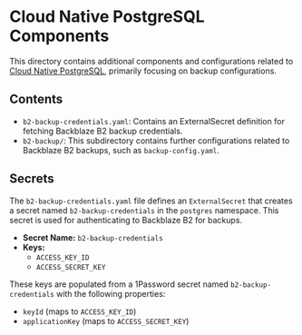 # Cloud Native PostgreSQL Components

This directory contains additional components and configurations related to [Cloud Native PostgreSQL](https://cloudnative-pg.io/), primarily focusing on backup configurations.

## Contents

- `b2-backup-credentials.yaml`: Contains an ExternalSecret definition for fetching Backblaze B2 backup credentials.
- `b2-backup/`: This subdirectory contains further configurations related to Backblaze B2 backups, such as `backup-config.yaml`.

## Secrets

The `b2-backup-credentials.yaml` file defines an `ExternalSecret` that creates a secret named `b2-backup-credentials` in the `postgres` namespace. This secret is used for authenticating to Backblaze B2 for backups.

- **Secret Name:** `b2-backup-credentials`
- **Keys:**
  - `ACCESS_KEY_ID`
  - `ACCESS_SECRET_KEY`

These keys are populated from a 1Password secret named `b2-backup-credentials` with the following properties:

- `keyId` (maps to `ACCESS_KEY_ID`)
- `applicationKey` (maps to `ACCESS_SECRET_KEY`)
